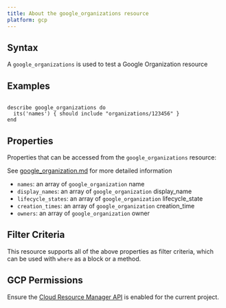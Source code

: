 ```yaml
---
title: About the google_organizations resource
platform: gcp
---
```


## Syntax
A `google_organizations` is used to test a Google Organization resource

## Examples
```

describe google_organizations do
  its('names') { should include "organizations/123456" }
end
```

## Properties
Properties that can be accessed from the `google_organizations` resource:

See [google_organization.md](google_organization.md) for more detailed information
  * `names`: an array of `google_organization` name
  * `display_names`: an array of `google_organization` display_name
  * `lifecycle_states`: an array of `google_organization` lifecycle_state
  * `creation_times`: an array of `google_organization` creation_time
  * `owners`: an array of `google_organization` owner

## Filter Criteria
This resource supports all of the above properties as filter criteria, which can be used
with `where` as a block or a method.

## GCP Permissions

Ensure the [Cloud Resource Manager API](https://console.cloud.google.com/apis/library/cloudresourcemanager.googleapis.com/) is enabled for the current project.
